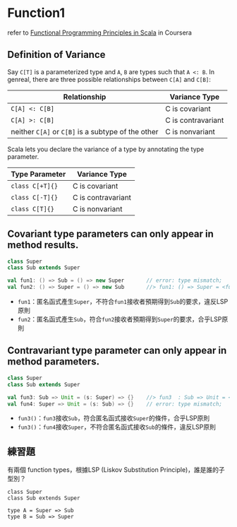 # Function1

refer to [Functional Programming Principles in Scala](https://class.coursera.org/progfun-005/lecture) in Coursera

## Definition of Variance

Say ```C[T]``` is a parameterized type and ```A```, ```B``` are types such that ```A <: B```.
In genreal, there are three possible relationships between ```C[A]``` and ```C[B]```:

| Relationship | Variance Type |
|--------------|---------------|
| ```C[A] <: C[B]``` | C is covariant |
| ```C[A] >: C[B]``` | C is contravariant |
| neither ```C[A]``` or ```C[B]``` is a subtype of the other | C is nonvariant |

Scala lets you declare the variance of a type by annotating the type parameter.

| Type Parameter | Variance Type |
|----------------|---------------|
| ```class C[+T]{}``` | C is covariant |
| ```class C[-T]{}``` | C is contravariant |
| ```class C[T]{}``` | C is nonvariant |

## Covariant type parameters can only appear in method results.
```scala
class Super
class Sub extends Super

val fun1: () => Sub = () => new Super       // error: type mismatch;
val fun2: () => Super = () => new Sub       //> fun1: () => Super = <function0>
```
- ```fun1```：匿名函式產生```Super```，不符合```fun1```接收者預期得到```Sub```的要求，違反LSP原則
- ```fun2```：匿名函式產生```Sub```，符合```fun2```接收者預期得到```Super```的要求，合乎LSP原則

## Contravariant type parameter can only appear in method parameters.
```scala
class Super
class Sub extends Super

val fun3: Sub => Unit = (s: Super) => {}    //> fun3  : Sub => Unit = <function1>
val fun4: Super => Unit = (s: Sub) => {}    // error: type mismatch;
```
- ```fun3()```：```fun3```接收```Sub```，符合匿名函式接收```Super```的條件，合乎LSP原則
- ```fun3()```：```fun4```接收```Super```，不符合匿名函式接收```Sub```的條件，違反LSP原則

## 練習題
有兩個 function types，根據LSP (Liskov Substitution Principle)，誰是誰的子型別？

```
class Super
class Sub extends Super

type A = Super => Sub
type B = Sub => Super
```
